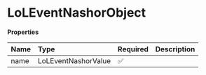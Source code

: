 # LoLEventNashorObject

**Properties**

| Name | Type                | Required | Description |
| :--- | :------------------ | :------- | :---------- |
| name | LoLEventNashorValue | ✅       |             |

<!-- This file was generated by liblab | https://liblab.com/ -->
